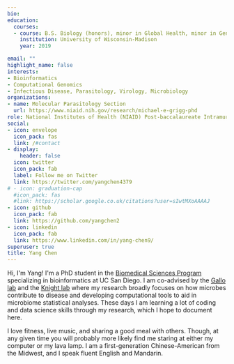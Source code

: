 ```yaml
---
bio: 
education:
  courses:
  - course: B.S. Biology (honors), minor in Global Health, minor in Gender and Women's Studies
    institution: University of Wisconsin-Madison
    year: 2019

email: ""
highlight_name: false
interests:
- Bioinformatics
- Computational Genomics
- Infectious Disease, Parasitology, Virology, Microbiology
organizations:
- name: Molecular Parasitology Section
  url: https://www.niaid.nih.gov/research/michael-e-grigg-phd
role: National Institutes of Health (NIAID) Post-baccalaureate Intramural Research Fellow
social:
- icon: envelope
  icon_pack: fas
  link: /#contact
- display:
    header: false
  icon: twitter
  icon_pack: fab
  label: Follow me on Twitter
  link: https://twitter.com/yangchen4379
# - icon: graduation-cap
  #icon_pack: fas
  #link: https://scholar.google.co.uk/citations?user=sIwtMXoAAAAJ
- icon: github
  icon_pack: fab
  link: https://github.com/yangchen2
- icon: linkedin
  icon_pack: fab
  link: https://www.linkedin.com/in/yang-chen9/
superuser: true
title: Yang Chen
---
```


Hi, I'm Yang! I'm a PhD student in the [Biomedical Sciences Program](https://biomedsci.ucsd.edu/) specializing in bioinformatics at UC San Diego. I am co-advised by the [Gallo lab](https://dermatology.ucsd.edu/research/basic-science/gallo-lab/index.html) and the [Knight lab](https://knightlab.ucsd.edu/wordpress/) where my research broadly focuses on how microbes contribute to disease and developing computational tools to aid in microbiome statistical analyses. These days I am learning a lot of coding and data science skills through my research, which I hope to document here. 

I love fitness, live music, and sharing a good meal with others. Though, at any given time you will probably more likely find me staring at either my computer or my lava lamp. I am a first-generation Chinese-American from the Midwest, and I speak fluent English and Mandarin. 

<!-- {{< icon name="download" pack="fas" >}} Download my {{< staticref "media/CV.pdf" "newtab" >}}CV{{< /staticref >}}.  -->

<!--- This is an HTML comment in Markdown -->

